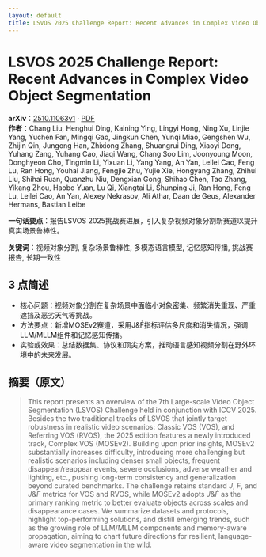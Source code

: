 ```yaml
---
layout: default
title: LSVOS 2025 Challenge Report: Recent Advances in Complex Video Object Segmentation
---
```


# LSVOS 2025 Challenge Report: Recent Advances in Complex Video Object Segmentation
**arXiv**：[2510.11063v1](https://arxiv.org/abs/2510.11063) · [PDF](https://arxiv.org/pdf/2510.11063.pdf)  
**作者**：Chang Liu, Henghui Ding, Kaining Ying, Lingyi Hong, Ning Xu, Linjie Yang, Yuchen Fan, Mingqi Gao, Jingkun Chen, Yunqi Miao, Gengshen Wu, Zhijin Qin, Jungong Han, Zhixiong Zhang, Shuangrui Ding, Xiaoyi Dong, Yuhang Zang, Yuhang Cao, Jiaqi Wang, Chang Soo Lim, Joonyoung Moon, Donghyeon Cho, Tingmin Li, Yixuan Li, Yang Yang, An Yan, Leilei Cao, Feng Lu, Ran Hong, Youhai Jiang, Fengjie Zhu, Yujie Xie, Hongyang Zhang, Zhihui Liu, Shihai Ruan, Quanzhu Niu, Dengxian Gong, Shihao Chen, Tao Zhang, Yikang Zhou, Haobo Yuan, Lu Qi, Xiangtai Li, Shunping Ji, Ran Hong, Feng Lu, Leilei Cao, An Yan, Alexey Nekrasov, Ali Athar, Daan de Geus, Alexander Hermans, Bastian Leibe  

**一句话要点**：报告LSVOS 2025挑战赛进展，引入复杂视频对象分割新赛道以提升真实场景鲁棒性。

**关键词**：视频对象分割, 复杂场景鲁棒性, 多模态语言模型, 记忆感知传播, 挑战赛报告, 长期一致性

## 3 点简述
- 核心问题：视频对象分割在复杂场景中面临小对象密集、频繁消失重现、严重遮挡及恶劣天气等挑战。
- 方法要点：新增MOSEv2赛道，采用J&Ḟ指标评估多尺度和消失情况，强调LLM/MLLM组件和记忆感知传播。
- 实验或效果：总结数据集、协议和顶尖方案，推动语言感知视频分割在野外环境中的未来发展。

## 摘要（原文）

> This report presents an overview of the 7th Large-scale Video Object
> Segmentation (LSVOS) Challenge held in conjunction with ICCV 2025. Besides the
> two traditional tracks of LSVOS that jointly target robustness in realistic
> video scenarios: Classic VOS (VOS), and Referring VOS (RVOS), the 2025 edition
> features a newly introduced track, Complex VOS (MOSEv2). Building upon prior
> insights, MOSEv2 substantially increases difficulty, introducing more
> challenging but realistic scenarios including denser small objects, frequent
> disappear/reappear events, severe occlusions, adverse weather and lighting,
> etc., pushing long-term consistency and generalization beyond curated
> benchmarks. The challenge retains standard ${J}$, $F$, and ${J\&F}$ metrics for
> VOS and RVOS, while MOSEv2 adopts ${J\&\dot{F}}$ as the primary ranking metric
> to better evaluate objects across scales and disappearance cases. We summarize
> datasets and protocols, highlight top-performing solutions, and distill
> emerging trends, such as the growing role of LLM/MLLM components and
> memory-aware propagation, aiming to chart future directions for resilient,
> language-aware video segmentation in the wild.

